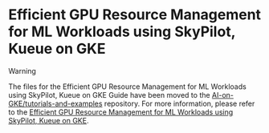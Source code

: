 # Efficient GPU Resource Management for ML Workloads using SkyPilot, Kueue on GKE

>[!WARNING]
>The files for the Efficient GPU Resource Management for ML Workloads using SkyPilot, Kueue on GKE Guide have been moved to the [AI-on-GKE/tutorials-and-examples](https://github.com/ai-on-gke/tutorials-and-examples) repository. For more information, please refer to the [Efficient GPU Resource Management for ML Workloads using SkyPilot, Kueue on GKE](https://gke-ai-labs.dev/docs/tutorials/skypilot/resource-management-using-kueue/).